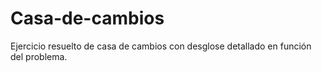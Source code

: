 # Casa-de-cambios
Ejercicio resuelto de casa de cambios con desglose detallado en función del problema.
